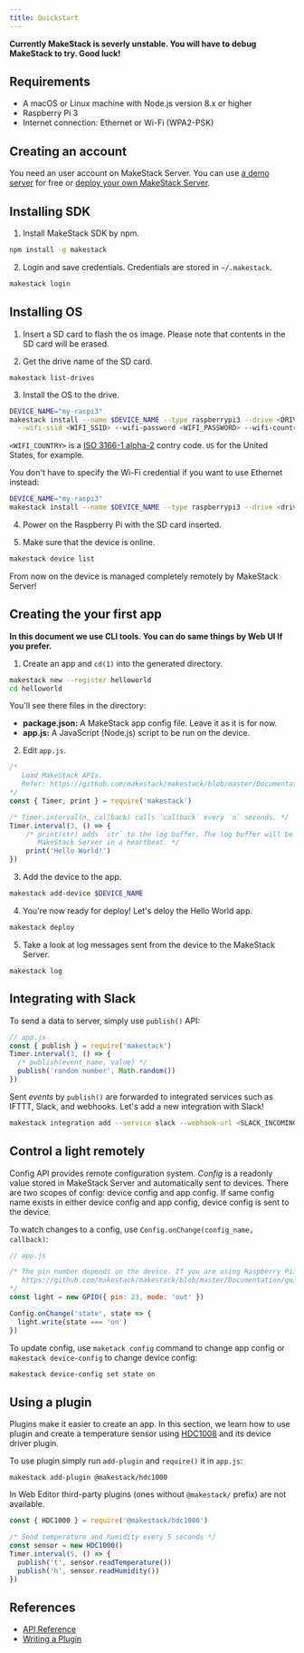 ```yaml
---
title: Quickstart
---
```


**Currently MakeStack is severly unstable. You will have to debug MakeStack to try. Good luck!**

Requirements
-------------

- A macOS or Linux machine with Node.js version 8.x or higher
- Raspberry Pi 3
- Internet connection: Ethernet or Wi-Fi (WPA2-PSK)

Creating an account
-------------------

You need an user account on MakeStack Server. You can use [a demo server](https://try-makestack.herokuapp.com/)
for free or [deploy your own MakeStack Server](https://github.com/makestack/makestack/blob/master/Documentation/guides/heroku.md).

Installing SDK
--------------

1. Install MakeStack SDK by npm.
```bash
npm install -g makestack
```

2. Login and save credentials. Credentials are stored in `~/.makestack`.
```bash
makestack login
```

Installing OS
-------------

1. Insert a SD card to flash the os image. Please note that contents in the SD card
   will be erased.

2. Get the drive name of the SD card.
```
makestack list-drives
```

3. Install the OS to the drive.
```bash
DEVICE_NAME="my-raspi3"
makestack install --name $DEVICE_NAME --type raspberrypi3 --drive <DRIVE_NAME> \
  --wifi-ssid <WIFI_SSID> --wifi-password <WIFI_PASSWORD> --wifi-country <WIFI_COUNTRY>
```

`<WIFI_COUNTRY>` is a [ISO 3166-1 alpha-2](https://en.wikipedia.org/wiki/ISO_3166-1_alpha-2) contry
code. `US` for the United States, for example.


You don't have to specify the Wi-Fi credential if you want to use Ethernet instead:
```bash
DEVICE_NAME="my-raspi3"
makestack install --name $DEVICE_NAME --type raspberrypi3 --drive <drive-name>
```

4. Power on the Raspberry Pi with the SD card inserted.

5. Make sure that the device is online.

```bash
makestack device list
```

From now on the device is managed completely remotely by MakeStack Server!


Creating the your first app
---------------------------
**In this document we use CLI tools. You can do same things by Web UI If you prefer.**

1. Create an app and `cd(1)` into the generated directory.

```bash
makestack new --register helloworld
cd helloworld
```

You'll see there files in the directory:

- **package.json:** A MakeStack app config file. Leave it as it is for now.
- **app.js:** A JavaScript (Node.js) script to be run on the device.

2. Edit `app.js`.

```js
/*
   Load MakeStack APIs.
   Refer: https://github.com/makestack/makestack/blob/master/Documentation/api.md
*/
const { Timer, print } = require('makestack')

/* Timer.interval(n, callback) calls `callback` every `n` seconds. */
Timer.interval(3, () => {
    /* print(str) adds `str` to the log buffer. The log buffer will be sent to
       MakeStack Server in a heartbeat. */
    print('Hello World!')
})
```

3. Add the device to the app.
```bash
makestack add-device $DEVICE_NAME
```

4. You're now ready for deploy! Let's deloy the Hello World app.
```bash
makestack deploy
```

5. Take a look at log messages sent from the device to the MakeStack Server.
```
makestack log
```

Integrating with Slack
----------------------
To send a data to server, simply use `publish()` API:

```js
// app.js
const { publish } = require('makestack')
Timer.interval(3, () => {
  /* publish(event_name, value) */
  publish('random number', Math.random())
})
```

Sent *events* by `publish()` are forwarded to integrated services such as IFTTT,
Slack, and webhooks. Let's add a new integration with Slack!

```bash
makestack integration add --service slack --webhook-url <SLACK_INCOMING_WEBHOOK_URL>
```

Control a light remotely
-------------------------
Config API provides remote configuration system. *Config* is a readonly value stored
in MakeStack Server and automatically sent to devices. There are two scopes of config: device
config and app config. If same config name exists in either device config and app config, device
config is sent to the device.


To watch changes to a config, use `Config.onChange(config_name, callback)`:

```js
// app.js

/* The pin number depends on the device. If you are using Raspberry Pi3, refer:
   https://github.com/makestack/makestack/blob/master/Documentation/guides/raspberrypi3.md
*/
const light = new GPIO({ pin: 23, mode: 'out' })

Config.onChange('state', state => {
  light.write(state === 'on')
})
```

To update config, use `maketack config` command to change app config or `makestack device-config` to
change device config:

```bash
makestack device-config set state on
```

Using a plugin
--------------

Plugins make it easier to create an app. In this section, we learn how to use plugin and
create a temperature sensor using [HDC1008](https://www.adafruit.com/product/2635) and its
device driver plugin.

To use plugin simply run `add-plugin` and `require()` it in `app.js`:

```
makestack add-plugin @makestack/hdc1000
```

In Web Editor third-party plugins (ones without `@makestack/` prefix) are not available.

```js
const { HDC1000 } = require('@makestack/hdc1000')

/* Send temperature and humidity every 5 seconds */
const sensor = new HDC1000()
Timer.interval(5, () => {
  publish('t', sensor.readTemperature())
  publish('h', sensor.readHumidity())
})
```

References
-----------
- [API Reference](https://github.com/makestack/makestack/blob/master/Documentation/api.md)
- [Writing a Plugin](https://github.com/makestack/makestack/blob/master/Documentation/guides/writing-plugin.md)
